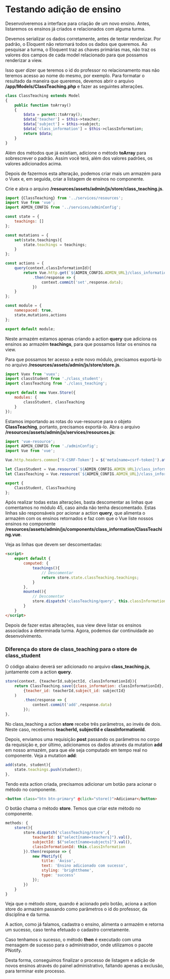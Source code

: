 # Testando adição de ensino

Desenvolveremos a interface para criação de um novo ensino. Antes, listaremos os ensinos já criados e relacionados com alguma turma.

Devemos serializar os dados corretamente, antes de tentar renderizar. Por padrão, o Eloquent não retornará todos os dados que queremos. Ao pesquisar a turma, o Eloquent traz as chaves primárias mas, não traz os valores dos campos de cada model relacionado para que possamos renderizar a view.

Isso quer dizer que teremos o id do professor no relacionamento mas não teremos acesso ao nome do mesmo, por exemplo. Para formatar o resultado da maneira que queremos, devemos abrir o arquivo **/app/Models/ClassTeaching.php** e fazer as seguintes alterações.

```php
class ClassTeaching extends Model
{
    public function toArray()
    {
        $data = parent::toArray();
        $data['teacher'] = $this->teacher;
        $data['subject'] = $this->subject;
        $data['class_information'] = $this->classInformation;
        return $data;
    }
}
```

Além dos métodos que já existiam, adicione o método **toArray** para sobrescrever o padrão. Assim você terá, além dos valores padrões, os valores adicionados acima.

Depois de fazermos esta alteração, podemos criar mais um armazém para o Vuex e, em seguida, criar a listagem de ensinos no componente.

Crie e abra o arquivo **/resources/assets/admin/js/store/class_teaching.js**.

```js
import {ClassTeaching} from '../services/resources';
import Vue from 'vue';
import ADMIN_CONFIG from '../services/adminConfig';

const state = {
    teachings: []
};

const mutations = {
    set(state,teachings){
        state.teachings = teachings;
    }
};

const actions = {
    query(context,classInformationId){
        return Vue.http.get(`${ADMIN_CONFIG.ADMIN_URL}/class_informations/${classInformationId}/teachings`)
            .then(response => {
                context.commit('set',response.data);
            })
    }
};

const module = {
    namespaced: true,
    state,mutations,actions
};

export default module;
```

Neste armazém estamos apenas criando a action **query** que adiciona os ensinos ao armazém **teachings**, para que possamos listar os ensinos na view.

Para que possamos ter acesso a este novo módulo, precisamos exportá-lo no arquivo **/resources/assets/admin/js/store/store.js**.

```js
import Vuex from 'vuex';
import classStudent from './class_student';
import classTeaching from './class_teaching';

export default new Vuex.Store({
    modules: {
        classStudent, classTeaching
    }
});
```

Estamos importando as rotas do vue-resource para o objeto **ClassTeaching**, portanto, precisamos exportá-lo. Abra o arquivo **/resources/assets/admin/js/services/resources.js**:

```js
import 'vue-resource';
import ADMIN_CONFIG from './adminConfig';
import Vue from 'vue';

Vue.http.headers.common['X-CSRF-Token'] = $('meta[name=csrf-token]').attr('content');

let ClassStudent = Vue.resource(`${ADMIN_CONFIG.ADMIN_URL}/class_informations/{class_information}/students/{student}`);
let ClassTeaching = Vue.resource(`${ADMIN_CONFIG.ADMIN_URL}/class_informations/{class_information}/teachings/{teaching}`);

export {
    ClassStudent, ClassTeaching
};
```
Após realizar todas estas alterações, basta descomentar as linhas que comentamos no módulo 45, caso ainda não tenha descomentado. Estas linhas são responsáveis por acionar a action **query**, que alimenta o armazém com os ensinos retornados e faz com que o Vue liste nossos ensinos no componente **/resources/assets/admin/js/components/class_information/ClassTeaching.vue**.

Veja as linhas que devem ser descomentadas:

```html
<script>
    export default {
        computed: {
            teachings(){
            	// Descomentar
                return store.state.classTeaching.teachings;
            }
        },
        mounted(){
        	// Descomentar
            store.dispatch('classTeaching/query', this.classInformation);
        }
    }
</script>
```

Depois de fazer estas alterações, sua view deve listar os ensinos associados a determinada turma. Agora, podemos dar continuidade ao desenvolvimento.

### Diferença do store de class_teaching para o store de class_student

O código abaixo deverá ser adicionado no arquivo **class_teaching.js**, juntamente com a action **query**.

```js
store(context, {teacherId,subjectId, classInformationId}){
    return ClassTeaching.save({class_information: classInformationId},
        {teacher_id: teacherId,subject_id: subjectId}
    )
        .then(response => {
            context.commit('add',response.data)
        });
},
```

No class_teaching a action **store** recebe três parâmetros, ao invés de dois. Neste caso, recebemos **teacherId, subjectId e classInformationId**.

Depois, enviamos uma requisição **post** passando os parâmetros no corpo da requisição e, por último, adicionamos os dados através da mutation **add** em nosso armazém, para que ele seja computado em tempo real no componente. Veja a mutation **add**:

```js
add(state, student){
    state.teachings.push(student);
},
```

Tendo esta action criada, precisamos adicionar um botão para acionar o método no componente.

```html
<button class="btn btn-primary" @click="store()">Adicionar</button>
```

O botão chama o método **store**. Temos que criar este método no componente.

```js
methods: {
    store(){
        store.dispatch('classTeaching/store',{
            teacherId: $("select[name=teachers]").val(),
            subjectId: $("select[name=subjects]").val(),
            classInformationId: this.classInformation
        }).then(response => {
            new PNotify({
                title: 'Aviso',
                text: 'Ensino adicionado com sucesso',
                styling: 'brighttheme',
                type: 'success'
            });
        })
    }
}
```

Veja que o método store, quando é acionado pelo botão, aciona a action store do armazém passando como parâmetros o id do professor, da disciplina e da turma.

A action, como já falamos, cadastra o ensino, alimenta o armazém e retorna um sucesso, caso tenha efetuado o cadastro corretamente.

Caso tenhamos o sucesso, o método **then** é executado com uma mensagem de sucesso para o administrador, onde utilizamos o pacote PNotify.

Desta forma, conseguimos finalizar o processo de listagem e adição de novos ensinos através do painel administrativo, faltando apenas a exclusão, para terminar este processo.